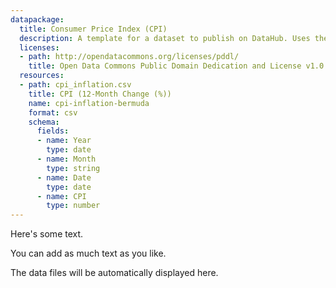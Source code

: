 ```yaml
---
datapackage:
  title: Consumer Price Index (CPI)
  description: A template for a dataset to publish on DataHub. Uses the Data Package metadata.
  licenses:
  - path: http://opendatacommons.org/licenses/pddl/
    title: Open Data Commons Public Domain Dedication and License v1.0
  resources:
  - path: cpi_inflation.csv
    title: CPI (12-Month Change (%))
    name: cpi-inflation-bermuda
    format: csv
    schema:
      fields:
      - name: Year
        type: date
      - name: Month
        type: string
      - name: Date
        type: date
      - name: CPI
        type: number
---
```


Here's some text.

You can add as much text as you like.

<LineChart
  data="cpi_inflation.csv"
  title="CPI (12-month change %)"
  xAxis="Food"
  xAxisTimeUnit=""
  xAxisType="quantitative"
  yAxis="CPI"
  yAxisType="quantitative"
/>

The data files will be automatically displayed here.


